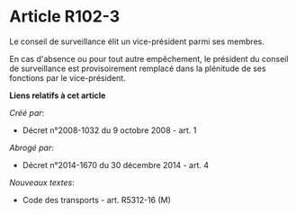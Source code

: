 # Article R102-3

Le conseil de surveillance élit un vice-président parmi ses membres. 

En cas d'absence ou pour tout autre empêchement, le président du conseil de surveillance est provisoirement remplacé dans la
plénitude de ses fonctions par le vice-président.

**Liens relatifs à cet article**

_Créé par_:

  - Décret n°2008-1032 du 9 octobre 2008 - art. 1

_Abrogé par_:

  - Décret n°2014-1670 du 30 décembre 2014 - art. 4

_Nouveaux textes_:

  - Code des transports - art. R5312-16 (M)
